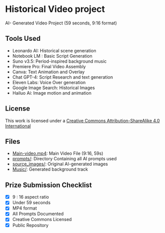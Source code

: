 # Historical Video project 
AI- Generated Video Project (59 seconds, 9:16 format)


## Tools Used 
- Leonardo AI: Historical scene generation
- Notebook LM : Basic Script Generation
- Suno v3.5: Period-inspired background music 
- Premiere Pro: Final Video Assembly 
- Canva: Text Animation and Overlay 
- Chat GPT-4: Script Research and text generation 
- Eleven Labs: Voice Over generation
- Google Image Search: Historical Images
- Hailuo Ai: Image motion and animation 

## License
This work is licensed under a [Creative Commons Attribution-ShareAlike 4.0 International](https://creativecommons.org/licenses/by-sa/4.0/)


## Files

- [Main-video.mp4](): Main Video File (9:16, 59s) 
- [prompts/](): Directory Containing all AI prompts used 
- [source_images/](): Original AI-generated images 
- [Music/](): Generated background track

## Prize Submission Checklist 
- [x] 9 : 16 aspect ratio
- [x] Under 59 seconds 
- [x] MP4 format 
- [x] All Prompts Documented 
- [x] Creative Commons Licensed 
- [x] Public Repository 
